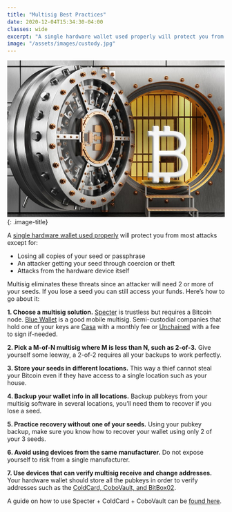 ```yaml
---
title: "Multisig Best Practices"
date: 2020-12-04T15:34:30-04:00
classes: wide
excerpt: "A single hardware wallet used properly will protect you from most attacks, multsig protects from everything."
image: "/assets/images/custody.jpg"
---
```

![custody](/assets/images/custody.jpg)
{: .image-title}

A [single hardware wallet used properly](/self-custody/) will protect you from most attacks except for:

- Losing all copies of your seed or passphrase
- An attacker getting your seed through coercion or theft
- Attacks from the hardware device itself

Multisig eliminates these threats since an attacker will need 2 or more of your seeds.  If you lose a seed you can still access your funds.  Here’s how to go about it:

**1. Choose a multisig solution.**  [Specter](https://specter.solutions/) is trustless but requires a Bitcoin node.  [Blue Wallet](https://bluewallet.io/) is a good mobile multisig.  Semi-custodial companies that hold one of your keys are [Casa](https://keys.casa/) with a monthly fee or [Unchained](https://unchained-capital.com/) with a fee to sign if-needed.

**2.  Pick a M-of-N multisig where M is less than N, such as 2-of-3.**  Give yourself some leeway, a 2-of-2 requires all your backups to work perfectly.

**3.  Store your seeds in different locations.**  This way a thief cannot steal your Bitcoin even if they have access to a single location such as your house.

**4.  Backup your wallet info in all locations.**  Backup pubkeys from your multisig software in several locations, you’ll need them to recover if you lose a seed.

**5.  Practice recovery without one of your seeds.**  Using your pubkey backup, make sure you know how to recover your wallet using only 2 of your 3 seeds.

**6.  Avoid using devices from the same manufacturer.**  Do not expose yourself to risk from a single manufacturer.

**7.  Use devices that can verify multisig receive and change addresses.**  Your hardware wallet should store all the pubkeys in order to verify addresses such as the [ColdCard, CoboVault, and BitBox02](/hardware-wallets/).

A guide on how to use Specter + ColdCard + CoboVault can be [found here](https://btcguide.github.io/).
